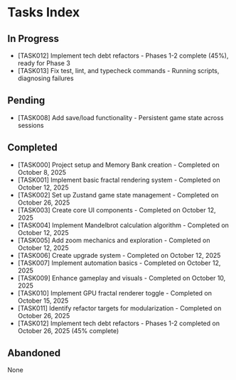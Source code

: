# Tasks Index

## In Progress

- [TASK012] Implement tech debt refactors - Phases 1-2 complete (45%), ready for Phase 3
- [TASK013] Fix test, lint, and typecheck commands - Running scripts, diagnosing failures

## Pending

- [TASK008] Add save/load functionality - Persistent game state across sessions

## Completed

- [TASK000] Project setup and Memory Bank creation - Completed on October 8, 2025
- [TASK001] Implement basic fractal rendering system - Completed on October 12, 2025
- [TASK002] Set up Zustand game state management - Completed on October 26, 2025
- [TASK003] Create core UI components - Completed on October 12, 2025
- [TASK004] Implement Mandelbrot calculation algorithm - Completed on October 12, 2025
- [TASK005] Add zoom mechanics and exploration - Completed on October 12, 2025
- [TASK006] Create upgrade system - Completed on October 12, 2025
- [TASK007] Implement automation basics - Completed on October 12, 2025
- [TASK009] Enhance gameplay and visuals - Completed on October 10, 2025
- [TASK010] Implement GPU fractal renderer toggle - Completed on October 15, 2025
- [TASK011] Identify refactor targets for modularization - Completed on October 26, 2025
- [TASK012] Implement tech debt refactors - Phases 1-2 completed on October 26, 2025 (45% complete)

## Abandoned

None
